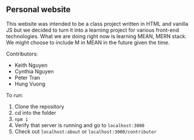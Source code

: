 ## Personal website

This website was intended to be a class project written in HTML and vanilla JS but we decided to turn it into a learning project for various front-end technologies. What we are doing right now is learning MEAN, MERN stack. We might choose to include M in MEAN in the future given the time.

Contributors:
 - Keith Nguyen 
 - Cynthia Nguyen 
 - Peter Tran 
 - Hung Vuong

To run:

 1. Clone the repository
 2. cd into the folder
 3. `npm i`
 4. Verify that server is running and go to `localhost:3000`
 5. Check out `localhost:about` or `localhost:3000/contributor`


